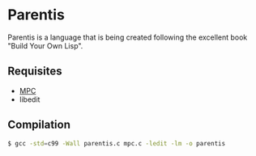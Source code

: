 # Parentis

Parentis is a language that is being created following the excellent book "Build Your Own Lisp".

## Requisites

- [MPC](https://github.com/orangeduck/mpc)
- libedit

## Compilation

```bash
$ gcc -std=c99 -Wall parentis.c mpc.c -ledit -lm -o parentis
```
